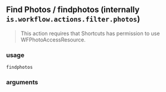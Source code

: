 
## Find Photos / findphotos (internally `is.workflow.actions.filter.photos`)


> This action requires that Shortcuts has permission to use WFPhotoAccessResource.



### usage
`findphotos `

### arguments

